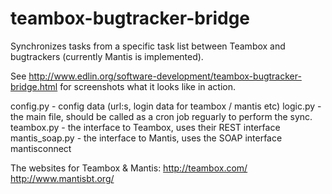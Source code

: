teambox-bugtracker-bridge
=========================

Synchronizes tasks from a specific task list between Teambox and bugtrackers (currently Mantis is implemented).

See
http://www.edlin.org/software-development/teambox-bugtracker-bridge.html
for screenshots what it looks like in action.

config.py      - config data (url:s, login data for teambox / mantis etc)
logic.py       - the main file, should be called as a cron job reguarly to perform the sync.
teambox.py     - the interface to Teambox, uses their REST interface
mantis_soap.py - the interface to Mantis, uses the SOAP interface mantisconnect


The websites for Teambox & Mantis:
http://teambox.com/
http://www.mantisbt.org/
